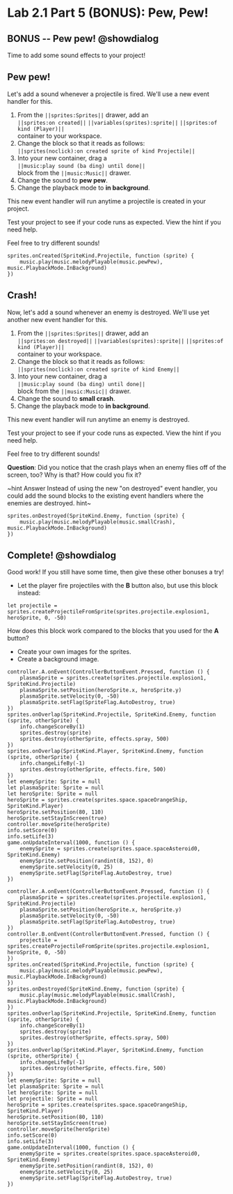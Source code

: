 # Lab 2.1 Part 5 (BONUS): Pew, Pew!

## BONUS -- Pew pew! @showdialog

Time to add some sound effects to your project!

## Pew pew!

Let's add a sound whenever a projectile is fired.
We'll use a new event handler for this.

1.   From the ``||sprites:Sprites||`` drawer, add an   
``||sprites:on created||`` ``||variables(sprites):sprite||``
``||sprites:of kind (Player)||``   
container to your workspace.
1.   Change the block so that it reads as follows:   
``||sprites(noclick):on created sprite of kind Projectile||``
1.   Into your new container, drag a   
``||music:play sound (ba ding) until done||``   
block from the
``||music:Music||`` drawer.
1.   Change the sound to **pew pew**.
1.   Change the playback mode to **in background**.

This new event handler will run anytime a projectile is created in your project.

Test your project to see if your code runs as expected.
View the hint if you need help.

Feel free to try different sounds!

```block
sprites.onCreated(SpriteKind.Projectile, function (sprite) {
    music.play(music.melodyPlayable(music.pewPew), music.PlaybackMode.InBackground)
})
```

## Crash!

Now, let's add a sound whenever an enemy is destroyed.
We'll use yet another new event handler for this.

1.   From the ``||sprites:Sprites||`` drawer, add an   
``||sprites:on destroyed||`` ``||variables(sprites):sprite||``
``||sprites:of kind (Player)||``   
container to your workspace.
1.   Change the block so that it reads as follows:   
``||sprites(noclick):on created sprite of kind Enemy||``
1.   Into your new container, drag a   
``||music:play sound (ba ding) until done||``   
block from the
``||music:Music||`` drawer.
1.   Change the sound to **small crash**.
1.   Change the playback mode to **in background**.

This new event handler will run anytime an enemy is destroyed.

Test your project to see if your code runs as expected.
View the hint if you need help.

Feel free to try different sounds!

**Question**: Did you notice that the crash plays when an enemy flies off of the screen,
too? Why is that? How could you fix it?

~hint Answer
Instead of using the new "on destroyed" event handler, you could add the
sound blocks to the existing event handlers where the enemies are destroyed.
hint~

```block
sprites.onDestroyed(SpriteKind.Enemy, function (sprite) {
    music.play(music.melodyPlayable(music.smallCrash), music.PlaybackMode.InBackground)
})
```

## Complete! @showdialog

Good work! If you still have some time, then give these other bonuses a try!

-    Let the player fire projectiles with the **B** button also, but use
this block instead:
```block
let projectile = sprites.createProjectileFromSprite(sprites.projectile.explosion1, heroSprite, 0, -50)
```
How does this block work compared to the blocks that you used for the **A** button?

-    Create your own images for the sprites.
-    Create a background image.

```template
controller.A.onEvent(ControllerButtonEvent.Pressed, function () {
    plasmaSprite = sprites.create(sprites.projectile.explosion1, SpriteKind.Projectile)
    plasmaSprite.setPosition(heroSprite.x, heroSprite.y)
    plasmaSprite.setVelocity(0, -50)
    plasmaSprite.setFlag(SpriteFlag.AutoDestroy, true)
})
sprites.onOverlap(SpriteKind.Projectile, SpriteKind.Enemy, function (sprite, otherSprite) {
    info.changeScoreBy(1)
    sprites.destroy(sprite)
    sprites.destroy(otherSprite, effects.spray, 500)
})
sprites.onOverlap(SpriteKind.Player, SpriteKind.Enemy, function (sprite, otherSprite) {
    info.changeLifeBy(-1)
    sprites.destroy(otherSprite, effects.fire, 500)
})
let enemySprite: Sprite = null
let plasmaSprite: Sprite = null
let heroSprite: Sprite = null
heroSprite = sprites.create(sprites.space.spaceOrangeShip, SpriteKind.Player)
heroSprite.setPosition(80, 110)
heroSprite.setStayInScreen(true)
controller.moveSprite(heroSprite)
info.setScore(0)
info.setLife(3)
game.onUpdateInterval(1000, function () {
    enemySprite = sprites.create(sprites.space.spaceAsteroid0, SpriteKind.Enemy)
    enemySprite.setPosition(randint(8, 152), 0)
    enemySprite.setVelocity(0, 25)
    enemySprite.setFlag(SpriteFlag.AutoDestroy, true)
})
```

```ghost
controller.A.onEvent(ControllerButtonEvent.Pressed, function () {
    plasmaSprite = sprites.create(sprites.projectile.explosion1, SpriteKind.Projectile)
    plasmaSprite.setPosition(heroSprite.x, heroSprite.y)
    plasmaSprite.setVelocity(0, -50)
    plasmaSprite.setFlag(SpriteFlag.AutoDestroy, true)
})
controller.B.onEvent(ControllerButtonEvent.Pressed, function () {
    projectile = sprites.createProjectileFromSprite(sprites.projectile.explosion1, heroSprite, 0, -50)
})
sprites.onCreated(SpriteKind.Projectile, function (sprite) {
    music.play(music.melodyPlayable(music.pewPew), music.PlaybackMode.InBackground)
})
sprites.onDestroyed(SpriteKind.Enemy, function (sprite) {
    music.play(music.melodyPlayable(music.smallCrash), music.PlaybackMode.InBackground)
})
sprites.onOverlap(SpriteKind.Projectile, SpriteKind.Enemy, function (sprite, otherSprite) {
    info.changeScoreBy(1)
    sprites.destroy(sprite)
    sprites.destroy(otherSprite, effects.spray, 500)
})
sprites.onOverlap(SpriteKind.Player, SpriteKind.Enemy, function (sprite, otherSprite) {
    info.changeLifeBy(-1)
    sprites.destroy(otherSprite, effects.fire, 500)
})
let enemySprite: Sprite = null
let plasmaSprite: Sprite = null
let heroSprite: Sprite = null
let projectile: Sprite = null
heroSprite = sprites.create(sprites.space.spaceOrangeShip, SpriteKind.Player)
heroSprite.setPosition(80, 110)
heroSprite.setStayInScreen(true)
controller.moveSprite(heroSprite)
info.setScore(0)
info.setLife(3)
game.onUpdateInterval(1000, function () {
    enemySprite = sprites.create(sprites.space.spaceAsteroid0, SpriteKind.Enemy)
    enemySprite.setPosition(randint(8, 152), 0)
    enemySprite.setVelocity(0, 25)
    enemySprite.setFlag(SpriteFlag.AutoDestroy, true)
})
```